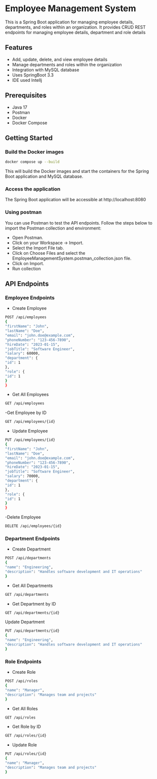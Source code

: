 # Employee Management System

This is a Spring Boot application for managing employee details, departments, and roles within an organization.
It provides CRUD REST endpoints for managing employee details, department and role details

## Features

- Add, update, delete, and view employee details
- Manage departments and roles within the organization
- Integration with MySQL database
- Uses SpringBoot 3.3
- IDE used Intellj


## Prerequisites
- Java 17
- Postman
- Docker
- Docker Compose

## Getting Started

### Build the Docker images

```sh
docker compose up --build
```
This will build the Docker images and start the containers for the Spring Boot application and MySQL database.

### Access the application
The Spring Boot application will be accessible at http://localhost:8080

### Using postman
You can use Postman to test the API endpoints. Follow the steps below to import the Postman collection and environment:

- Open Postman.
- Click on your Workspace -> Import.
- Select the Import File tab.
- Click on Choose Files and select the EmployeeManagementSystem.postman_collection.json file.
- Click on Import.
- Run collection

## API Endpoints
### Employee Endpoints
- Create Employee
``` sh
POST /api/employees
{
"firstName": "John",
"lastName": "Doe",
"email": "john.doe@example.com",
"phoneNumber": "123-456-7890",
"hireDate": "2023-01-15",
"jobTitle": "Software Engineer",
"salary": 60000,
"department": {
"id": 1
},
"role": {
"id": 1
}
}
```

- Get All Employees
```sh
GET /api/employees
```

-Get Employee by ID
```sh
GET /api/employees/{id}
```

- Update Employee

```sh
PUT /api/employees/{id}
{
"firstName": "John",
"lastName": "Doe",
"email": "john.doe@example.com",
"phoneNumber": "123-456-7890",
"hireDate": "2023-01-15",
"jobTitle": "Software Engineer",
"salary": 70000,
"department": {
"id": 1
},
"role": {
"id": 1
}
}
```

-Delete Employee
```sh
DELETE /api/employees/{id}
```

### Department Endpoints
- Create Department
```sh
POST /api/departments
{
"name": "Engineering",
"description": "Handles software development and IT operations"
}
```

- Get All Departments
```sh
GET /api/departments
```

- Get Department by ID
```sh 
GET /api/departments/{id}
```

Update Department
```sh
PUT /api/departments/{id}
{
"name": "Engineering",
"description": "Handles software development and IT operations"
}
```


### Role Endpoints
- Create Role

```sh
POST /api/roles
{
"name": "Manager",
"description": "Manages team and projects"
}
```

- Get All Roles
```sh
GET /api/roles
```

- Get Role by ID
```sh
GET /api/roles/{id}
```

- Update Role
```sh
PUT /api/roles/{id}
{
"name": "Manager",
"description": "Manages team and projects"
}
```




